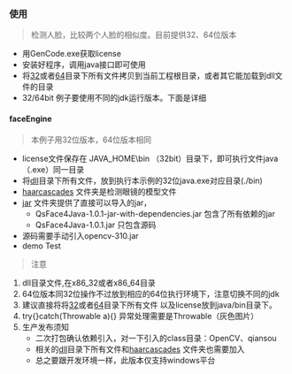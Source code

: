 ﻿
### 使用
> 检测人脸，比较两个人脸的相似度。目前提供32、64位版本
* 用GenCode.exe获取license
* 安装好程序，调用java接口即可使用
* 将[32](./x86_32)或者[64](./x86_64)目录下所有文件拷贝到当前工程根目录，或者其它能加载到dll文件的目录
* 32/64bit 例子要使用不同的jdk运行版本。下面是详细


#### faceEngine
> 本例子用32位版本，64位版本相同

* license文件保存在 JAVA\_HOME\bin （32bit）目录下，即可执行文件java（.exe）同一目录
* 将[dll](./x86_32)目录下所有文件，放到执行本示例的32位java.exe对应目录(./bin)
* [haarcascades](./haarcascades) 文件夹是检测眼镜的模型文件
* [jar](./jar) 文件夹提供了直接可以导入的jar，
   *  QsFace4Java-1.0.1-jar-with-dependencies.jar 包含了所有依赖的jar
   *  QsFace4Java-1.0.1.jar 只包含源码
* 源码需要手动引入opencv-310.jar
* demo Test

> 注意

1. dll目录文件,在x86\_32或者x86\_64目录
2. 64位版本同32位操作不过放到相应的64位执行环境下，注意切换不同的jdk
3. 建议直接将将[32](./x86_32)或者[64](./x86_64)目录下所有文件 以及license放到java/bin目录下。
4. try{}catch(Throwable a){} 异常处理需要是Throwable（灰色图片）
5. 生产发布须知
   *  二次打包确认依赖引入，对一下引入的class目录：OpenCV、qiansou
   *  相关的[dll](./x86_32)目录下所有文件和[haarcascades](./haarcascades) 文件夹也需要加入
   *  总之要跟开发环境一样，此版本仅支持windows平台

